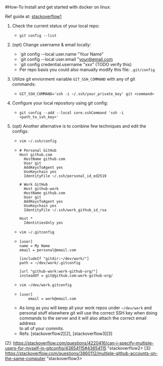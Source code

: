#How-To Install and get started with docker on linux:

Ref guide at: [stackoverflow1][1]

1. Check the current status of your local repo:
    - `git config --list`

2. (opt) Change username & email locally:
    - `git config --local user.name "Your Name"
    - `git config --local user.email "your@email.com
    - `git config credential.username "xxx" (TODO verify this)
    - Per repo basis you could also manually modify this file:
        `.git/config`

3. Utilize git enviorment variable `GIT_SSH_COMMAND` with any of git commands:
    - `GIT_SSH_COMMAND='ssh -i ~/.ssh/your_private_key' git <command>`

4. Configure your local repository using git config:
    - `git config --add --local core.sshCommand 'ssh -i <path_to_ssh_key>'`

5. (opt) Another alternative is to combine few techniques and edit the configs:
    - `vim ~/.ssh/config`
    - ```
      # Personal GitHub
      Host github.com
        HostName github.com
        User git
        AddKeysToAgent yes
        UseKeychain yes
        IdentityFile ~/.ssh/personal_id_ed2519

      # Work GitHub
        Host github-work
        HostName github.com
        User git
        AddKeysToAgent yes
        UseKeychain yes
        IdentityFile ~/.ssh/work_github_id_rsa

      Host *
        IdentitiesOnly yes
      ```
    - `vim ~/.gitconfig`
    - ```
      [user]
      name = My Name
      email = personal@email.com

      [includeIf "gitdir:~/dev/work/"]
      path = ~/dev/work/.gitconfig

      [url "github-work:work-github-org/"]
      insteadOf = git@github.com:work-github-org/
      ```
    - `vim ~/dev/work.gitconfig`
    - ```
      [user]
          email = work@email.com
      ```
    - As long as you will keep all your work repos under `~/dev/work` and  
      personal stuff elsewhere git will use the correct SSH key when doing  
      commands to the server and it will also attach the correct email address  
      to all of your commits.
    - Refs: [stackoverflow2][2], [stackoverflow3][3]

[1]: <https://stackoverflow.com/questions/7927750/specify-an-ssh-key-for-git-push-for-a-given-domain> "stackoverflow1"
[2]: <https://stackoverflow.com/questions/4220416/can-i-specify-multiple-users-for-myself-in-gitconfig/43654115#43654115>  "stackoverflow2>
[3]: <https://stackoverflow.com/questions/3860112/multiple-github-accounts-on-the-same-computer>  "stackoverflow3>
